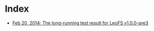 Index
=====
 - [Feb 20, 2014: The long-running test resutl for LeoFS v1.0.0-pre3](https://github.com/leo-project/notes/tree/master/leofs/longrunning/leofs/20140220/README.md)
